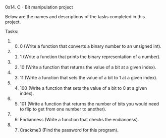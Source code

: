 0x14. C - Bit manipulation project

Below are the names and descriptions of the tasks completed in this project.

Tasks:
1. 0. 0 (Write a function that converts a binary number to an unsigned int).
2. 1. 1 (Write a function that prints the binary representation of a number).
3. 2. 10 (Write a function that returns the value of a bit at a given index).
4. 3. 11 (Write a function that sets the value of a bit to 1 at a given index).
5. 4. 100 (Write a function that sets the value of a bit to 0 at a given index).
6. 5. 101 (Write a function that returns the number of bits you would need to flip to get from one number to another).
7. 6. Endianness (Write a function that checks the endianness).
8. 7. Crackme3 (Find the password for this program).
